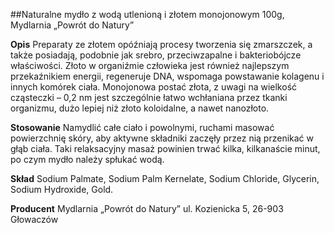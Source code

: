 ##Naturalne mydło z wodą utlenioną i złotem monojonowym 100g, Mydlarnia „Powrót do Natury”

**Opis** Preparaty ze złotem opóźniają procesy tworzenia się zmarszczek, a także posiadają, podobnie jak srebro, przeciwzapalne i bakteriobójcze właściwości. Złoto w organiźmie człowieka jest również najlepszym przekaźnikiem energii, regeneruje DNA, wspomaga powstawanie kolagenu i innych komórek ciała. Monojonowa postać złota, z uwagi na wielkość cząsteczki – 0,2 nm jest szczególnie łatwo wchłaniana przez tkanki organizmu, dużo lepiej niż złoto koloidalne, a nawet nanozłoto.

**Stosowanie** Namydlić całe ciało i powolnymi, ruchami masować powierzchnię skóry, aby aktywne składniki zaczęły przez nią przenikać w głąb ciała. Taki relaksacyjny masaż powinien trwać kilka, kilkanaście minut, po czym mydło należy spłukać wodą.

**Skład** Sodium Palmate, Sodium Palm Kernelate, Sodium Chloride, Glycerin, Sodium Hydroxide, Gold.

**Producent** Mydlarnia „Powrót do Natury”
ul. Kozienicka 5, 26-903 Głowaczów
